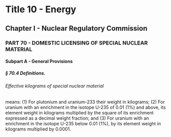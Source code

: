 
# Title 10 - Energy
## Chapter I - Nuclear Regulatory Commission
### PART 70 - DOMESTIC LICENSING OF SPECIAL NUCLEAR MATERIAL
#### Subpart A - General Provisions
##### § 70.4 Definitions.
###### Effective kilograms of special nuclear material

means: (1) For plutonium and uranium-233 their weight in kilograms; (2) For uranium with an enrichment in the isotope U-235 of 0.01 (1%) and above, its element weight in kilograms multiplied by the square of its enrichment expressed as a decimal weight fraction; and (3) For uranium with an enrichment in the isotope U-235 below 0.01 (1%), by its element weight in kilograms multiplied by 0.0001.
